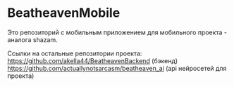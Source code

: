 # BeatheavenMobile
Это репозиторий с мобильным приложением для мобильного проекта - аналога shazam.

Ссылки на остальные репозитории проекта:
https://github.com/akella44/BeatheavenBackend (бэкенд)
https://github.com/actuallynotsarcasm/beatheaven_ai (api нейросетей для проекта)
